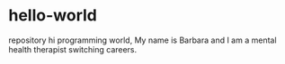 # hello-world
repository
hi programming world, My name is Barbara and I am a mental health therapist switching careers.
